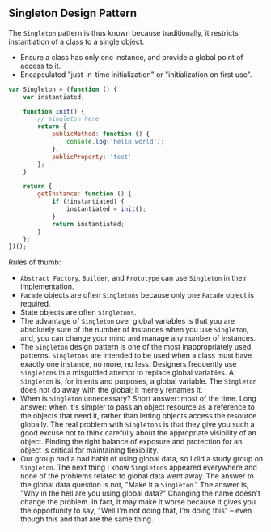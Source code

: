 ## Singleton Design Pattern
The `Singleton` pattern is thus known because traditionally, it restricts instantiation of a class to a single object.

* Ensure a class has only one instance, and provide a global point of access to it.
* Encapsulated "just-in-time initialization" or "initialization on first use".

```javascript
var Singleton = (function () {
    var instantiated;

    function init() {
        // singleton here
        return {
            publicMethod: function () {
                console.log('hello world');
            },
            publicProperty: 'test'
        };
    }

    return {
        getInstance: function () {
            if (!instantiated) {
                instantiated = init();
            }
            return instantiated;
        }
    };
})();
```

Rules of thumb:
* `Abstract Factory`, `Builder`, and `Prototype` can use `Singleton` in their implementation.
* `Facade` objects are often `Singletons` because only one `Facade` object is required.
* State objects are often `Singletons`.
* The advantage of `Singleton` over global variables is that you are absolutely sure of the number of instances when you use `Singleton`, and, you can change your mind and manage any number of instances.
* The `Singleton` design pattern is one of the most inappropriately used patterns. `Singletons` are intended to be used when a class must have exactly one instance, no more, no less. Designers frequently use `Singletons` in a misguided attempt to replace global variables. A `Singleton` is, for intents and purposes, a global variable. The `Singleton` does not do away with the global; it merely renames it.
* When is `Singleton` unnecessary? Short answer: most of the time. Long answer: when it's simpler to pass an object resource as a reference to the objects that need it, rather than letting objects access the resource globally. The real problem with `Singletons` is that they give you such a good excuse not to think carefully about the appropriate visibility of an object. Finding the right balance of exposure and protection for an object is critical for maintaining flexibility.
* Our group had a bad habit of using global data, so I did a study group on `Singleton`. The next thing I know `Singletons` appeared everywhere and none of the problems related to global data went away. The answer to the global data question is not, "Make it a `Singleton`." The answer is, "Why in the hell are you using global data?" Changing the name doesn't change the problem. In fact, it may make it worse because it gives you the opportunity to say, "Well I'm not doing that, I'm doing this" – even though this and that are the same thing.